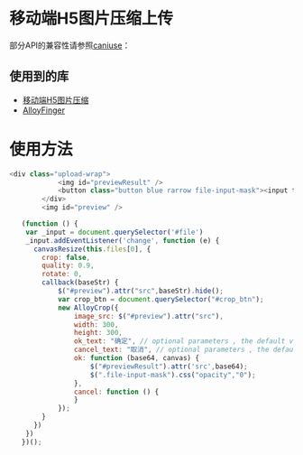 # 移动端H5图片压缩上传
部分API的兼容性请参照[caniuse](www.caniuse.com)：
## 使用到的库
* [移动端H5图片压缩](https://github.com/CommanderXL/imgResize)
* [AlloyFinger](https://github.com/AlloyTeam/AlloyFinger)
# 使用方法

```javascript
<div class="upload-wrap">
            <img id="previewResult" />
            <button class="button blue rarrow file-input-mask"><input type="file" id="file" accept="image/*" /></button>
        </div>
        <img id="preview" />
```

```javascript
   (function () {
    var _input = document.querySelector('#file')
    _input.addEventListener('change', function (e) {
      canvasResize(this.files[0], {
        crop: false,
        quality: 0.9,
        rotate: 0,
        callback(baseStr) {
            $("#preview").attr("src",baseStr).hide();
            var crop_btn = document.querySelector("#crop_btn");
            new AlloyCrop({
                image_src: $("#preview").attr("src"),
                width: 300,
                height: 300,
                ok_text: "确定", // optional parameters , the default value is ok
                cancel_text: "取消", // optional parameters , the default value is cancel
                ok: function (base64, canvas) {
                    $("#previewResult").attr('src',base64);
                    $(".file-input-mask").css("opacity","0");
                },
                cancel: function () {
                }
            });
        }
      })
    })
   })();
```
